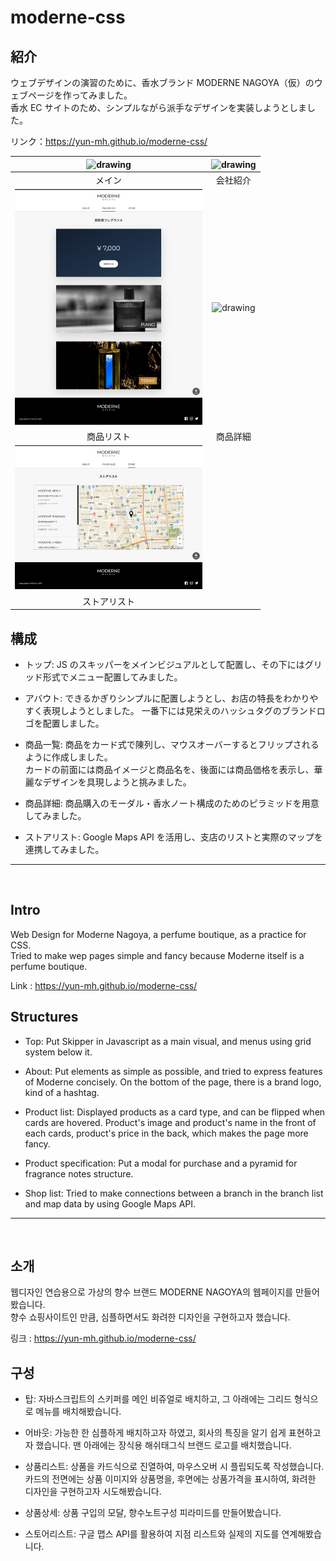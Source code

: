 # moderne-css

## 紹介

ウェブデザインの演習のために、香水ブランド MODERNE NAGOYA（仮）のウェブページを作ってみました。<br>
香水 EC サイトのため、シンプルながら派手なデザインを実装しようとしました。

リンク：https://yun-mh.github.io/moderne-css/

|  <img src="./images/screenshots/main.png" alt="drawing" width="300"/>  | <img src="./images/screenshots/about.png" alt="drawing" width="300"/>  |
| :--------------------------------------------------------------------: | :--------------------------------------------------------------------: |
|                                 メイン                                 |                                会社紹介                                |
|  <img src="./images/screenshots/list.png" alt="drawing" width="300"/>  | <img src="./images/screenshots/detail.png" alt="drawing" width="300"/> |
|                               商品リスト                               |                                商品詳細                                |
| <img src="./images/screenshots/access.png" alt="drawing" width="300"/> |
|                              ストアリスト                              |

## 構成

- トップ:
  JS のスキッパーをメインビジュアルとして配置し、その下にはグリッド形式でメニュー配置してみました。

- アバウト:
  できるかぎりシンプルに配置しようとし、お店の特長をわかりやすく表現しようとしました。
  一番下には見栄えのハッシュタグのブランドロゴを配置しました。

- 商品一覧:
  商品をカード式で陳列し、マウスオーバーするとフリップされるように作成しました。<br>
  カードの前面には商品イメージと商品名を、後面には商品価格を表示し、華麗なデザインを具現しようと挑みました。

- 商品詳細:
  商品購入のモーダル・香水ノート構成のためのピラミッドを用意してみました。

- ストアリスト:
  Google Maps API を活用し、支店のリストと実際のマップを連携してみました。

<hr>
<br>

## Intro

Web Design for Moderne Nagoya, a perfume boutique, as a practice for CSS.<br>
Tried to make wep pages simple and fancy because Moderne itself is a perfume boutique.

Link : https://yun-mh.github.io/moderne-css/

## Structures

- Top:
  Put Skipper in Javascript as a main visual, and menus using grid system below it.

- About:
  Put elements as simple as possible, and tried to express features of Moderne concisely.
  On the bottom of the page, there is a brand logo, kind of a hashtag.

- Product list:
  Displayed products as a card type, and can be flipped when cards are hovered.
  Product's image and product's name in the front of each cards, product's price in the back, which makes the page more fancy.

- Product specification:
  Put a modal for purchase and a pyramid for fragrance notes structure.

- Shop list:
  Tried to make connections between a branch in the branch list and map data by using Google Maps API.

<hr>
<br>

## 소개

웹디자인 연습용으로 가상의 향수 브랜드 MODERNE NAGOYA의 웹페이지를 만들어봤습니다.<br>
향수 쇼핑사이트인 만큼, 심플하면서도 화려한 디자인을 구현하고자 했습니다.

링크 : https://yun-mh.github.io/moderne-css/

## 구성

- 탑:
  자바스크립트의 스키퍼를 메인 비쥬얼로 배치하고, 그 아래에는 그리드 형식으로 메뉴를 배치해봤습니다.

- 어바웃:
  가능한 한 심플하게 배치하고자 하였고, 회사의 특징을 알기 쉽게 표현하고자 했습니다.
  맨 아래에는 장식용 해쉬태그식 브랜드 로고를 배치했습니다.

- 상품리스트:
  상품을 카드식으로 진열하여, 마우스오버 시 플립되도록 작성했습니다.
  카드의 전면에는 상품 이미지와 상품명을, 후면에는 상품가격을 표시하여, 화려한 디자인을 구현하고자 시도해봤습니다.

- 상품상세:
  상품 구입의 모달, 향수노트구성 피라미드를 만들어봤습니다.

- 스토어리스트:
  구글 맵스 API를 활용하여 지점 리스트와 실제의 지도를 연계해봤습니다.
